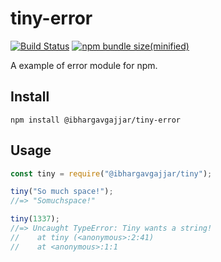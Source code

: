 # tiny-error


[![Build Status](https://img.shields.io/apm/v/npm?label=npm)](https://github.com/ibhargavgajjar/tiny-error)
[![npm bundle size(minified)](https://img.shields.io/bundlephobia/min/minified?label=minified%20size)](https://github.com/ibhargavgajjar/tiny-error)

A example of error module for npm.

## Install

```
npm install @ibhargavgajjar/tiny-error
```

## Usage

```js
const tiny = require("@ibhargavgajjar/tiny");

tiny("So much space!");
//=> "Somuchspace!"

tiny(1337);
//=> Uncaught TypeError: Tiny wants a string!
//    at tiny (<anonymous>:2:41)
//    at <anonymous>:1:1
